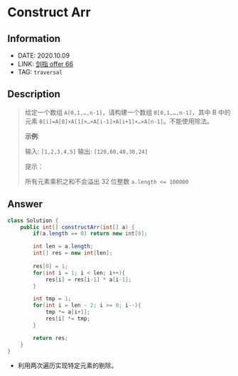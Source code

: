 # Construct Arr

## Information

- DATE: 2020.10.09
- LINK: [剑指 offer 66](https://leetcode-cn.com/problems/gou-jian-cheng-ji-shu-zu-lcof/)
- TAG: `traversal` 

## Description

> 给定一个数组 `A[0,1,…,n-1]`，请构建一个数组 `B[0,1,…,n-1]`，其中 B 中的元素 `B[i]=A[0]×A[1]×…×A[i-1]×A[i+1]×…×A[n-1]`。不能使用除法。
>
> **示例**:
>
> 输入: `[1,2,3,4,5]`
> 输出: `[120,60,40,30,24]`
>
>
> 提示：
>
> 所有元素乘积之和不会溢出 32 位整数
> `a.length <= 100000`

## Answer

```java
class Solution {
    public int[] constructArr(int[] a) {
        if(a.length == 0) return new int[0];

        int len = a.length;
        int[] res = new int[len];
        
        res[0] = 1;
        for(int i = 1; i < len; i++){
            res[i] = res[i-1] * a[i-1];
        }

        int tmp = 1;
        for(int i = len - 2; i >= 0; i--){
            tmp *= a[i+1];
            res[i] *= tmp;
        }

        return res;
    }
}
```

- 利用两次遍历实现特定元素的剔除。